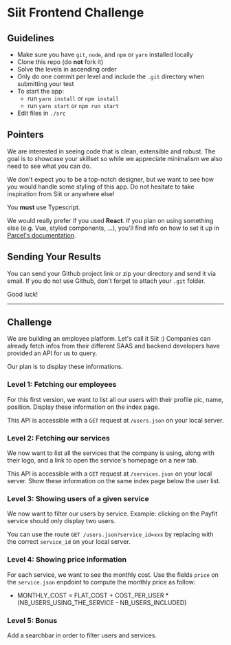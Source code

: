 # Siit Frontend Challenge

## Guidelines

- Make sure you have `git`, `node`, and `npm` or `yarn` installed locally
- Clone this repo (do **not** fork it)
- Solve the levels in ascending order
- Only do one commit per level and include the `.git` directory when submitting your test
- To start the app:
  - run `yarn install` or `npm install`
  - run `yarn start` or `npm run start`
- Edit files in `./src`

## Pointers

We are interested in seeing code that is clean, extensible and robust. The goal is to showcase your skillset so while we appreciate minimalism we also need to see what you can do.

We don't expect you to be a top-notch designer, but we want to see how you would handle some styling of this app. Do not hesitate to take inspiration from Siit or anywhere else!

You **must** use Typescript. 

We would really prefer if you used **React**. If you plan on using something else (e.g. Vue, styled components, ...), you'll find info on how to set it up in [Parcel's documentation](https://en.parceljs.org/recipes.html).


## Sending Your Results

You can send your Github project link or zip your directory and send it via email.
If you do not use Github, don't forget to attach your `.git` folder.

Good luck!

---

## Challenge

We are building an employee platform. Let's call it Siit :)
Companies can already fetch infos from their different SAAS and backend developers have provided an API for us to query.

Our plan is to display these informations.

### Level 1: Fetching our employees

For this first version, we want to list all our users with their profile pic, name, position. Display these information on the index page.

This API is accessible with a `GET` request at `/users.json` on your local server.

### Level 2: Fetching our services

We now want to list all the services that the company is using, along with their logo, and a link to open the service's homepage on a new tab.

This API is accessible with a `GET` request at `/services.json` on your local server. Show these information on the same index page below the user list.

### Level 3: Showing users of a given service

We now want to filter our users by service. Example: clicking on the Payfit service should only display two users.

You can use the route `GET /users.json?service_id=xxx` by replacing with the correct `service_id` on your local server.

### Level 4: Showing price information

For each service, we want to see the monthly cost. Use the fields `price` on the `service.json` enpdoint to compute the monthly price as follow:

- MONTHLY_COST = FLAT_COST + COST_PER_USER * (NB_USERS_USING_THE_SERVICE - NB_USERS_INCLUDED)

### Level 5: Bonus

Add a searchbar in order to filter users and services.
